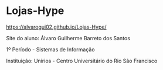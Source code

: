 # Lojas-Hype

https://alvarogui02.github.io/Lojas-Hype/

Site do aluno: Álvaro Guilherme Barreto dos Santos  

1º Período - Sistemas de Informação  

Instituição: Unirios - Centro Universitário do Rio São Francisco

